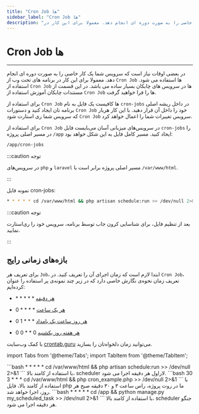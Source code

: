 ```yaml
---
title: "Cron Job ها"
sidebar_label: "Cron Job ها"
description: "در بعضی اوقات نیاز است که سرویس شما یک کار خاصی را به صورت دوره ای انجام دهد. معمولا برای این کار در "
---
```


# Cron Job ها
---

در بعضی اوقات نیاز است که سرویس شما یک کار خاصی را به صورت دوره ای انجام دهد. معمولا برای این کار در برنامه های تحت وب از `Cron Job` ها استفاده می شود. استفاده از `Cron Job` ها در سرویس های چابکان بسیار ساده می باشد. در این قسمت از مستندات چابکان آموزش استفاده از `Cron Job` ها را فرا خواهید گرفت.

برای استفاده از `Cron Job` ها کافیست یک فایل به نام `cron-jobs` در داخل ریشه اصلی برنامه تان ایجاد کنید و دستورات `Cron Job` خود را داخل آن قرار دهید. با این کار هربار که سرویس شما ری استارت شود `Cron Job` سرویس تغییرات شما را اعمال خواهد کرد.

برای استفاده از `Cron Job` در سرویس‌های میزبانی آسان می‌بایست فایل `cron-jobs` را در مسیر اصلی پروژه `/app` ایحاد کنید. مسیر کامل فایل به این شکل خواهد بود:

```bash
/app/cron-jobs
```
:::caution توجه

در سرویس‌های `php` و `laravel` مسیر اصلی پروژه برابر است با `/var/www/html`.

:::


نمونه فایل cron-jobs:

```bash
* * * * * cd /var/www/html && php artisan schedule:run >> /dev/null 2>&1
```

:::caution توجه

بعد از تنظیم فایل، برای شناسایی کرون جاب توسط برنامه، سرویس خود را ری‌استارت نمایید.

:::

## بازه‌های زمانی رایج

برای تعریف هر `Job`، ابتدا لازم است که زمان اجرای آن را تعریف کنید. در `Cron Job`، تعریف زمان نحوه‌ی نگارش خاصی دارد که در زیر چند نمونه‌ی پر استفاده را عنوان کرده‌ایم:

- \* \* \* \* \*    [هر دقیقه](https://crontab.guru/every-1-minute)

- 0 \* \* \* \*     [هر یک ساعت](https://crontab.guru/every-1-hour)

- 0 1 \* \* \*      [هر روز ساعت یک بامداد](https://crontab.guru/every-day-at-1am)

- 0 0 \* \* 0       [هر هفته روز یکشنبه](https://crontab.guru/every-week)

با کمک وب‌سایت [crontab.guru](https://crontab.guru/) می‌توانید زمان دلخواه‌تان را بسازید.

import Tabs from '@theme/Tabs';
import TabItem from '@theme/TabItem';

<Tabs>
  <TabItem value="laravel" label="Laravel" default>
    ```bash
    * * * * * cd /var/www/html && php artisan schedule:run >> /dev/null 2>&1
    ```
با استفاده از کامند بالا، scheduler لاراول هر دقیقه اجرا می شود.
  </TabItem>
  <TabItem value="php" label="PHP">
    ```bash
    30 3 * * * cd /var/www/html && php cron_example.php >> /dev/null 2>&1
    ```
با استفاده از کامند بالا، فایل php ما در روت پروژه، راس ساعت ۳ و ۳۰ دقیقه صبح هر روز، اجرا خواهد شد.
  </TabItem>
  <TabItem value="django" label="Django">
    ```bash
    * * * * * cd /app && python manage.py my_scheduled_task >> /dev/null 2>&1
    ```
با استفاده از کامند بالا، scheduler جنگو هر دقیقه اجرا می شود.
  </TabItem>
</Tabs>
